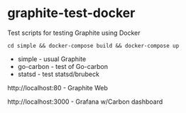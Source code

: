 # graphite-test-docker
Test scripts for testing Graphite using Docker

```
cd simple && docker-compose build && docker-compose up
```

* simple - usual Graphite 
* go-carbon - test of Go-carbon
* statsd - test statsd/brubeck 

http://localhost:80 - Graphite Web

http://localhost:3000 - Grafana w/Carbon dashboard